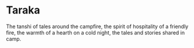 # Taraka

The tanshi of tales around the campfire, the spirit of hospitality of a friendly fire, the warmth of a hearth on a cold night, the tales and stories shared in camp. 

